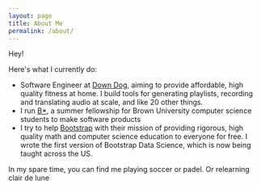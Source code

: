 ```yaml
---
layout: page
title: About Me
permalink: /about/
---
```


Hey!

Here's what I currently do:

 - Software Engineer at [Down Dog](https://www.downdogapp.com/), aiming to provide affordable, high quality fitness at home.  I build tools for generating playlists, recording and translating audio at scale, and like 20 other things.
 - I run [B*](https://bstar.software), a summer fellowship for Brown University computer science students to make software products
 - I try to help [Bootstrap](https://www.bootstrapworld.org/) with their mission of providing 
rigorous, high quality math and computer science education to everyone for free.  I wrote the first version of 
Bootstrap Data Science, which is now being taught across the US.

In my spare time, you can find me playing soccer or padel.  Or relearning clair de lune

[jekyll-organization]: https://github.com/jekyll
